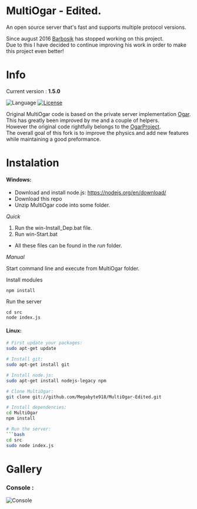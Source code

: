 # MultiOgar - Edited.

An open source server that's fast and supports multiple protocol versions.

Since august 2016 [Barbosik](https://github.com/Barbosik) has stopped working on this project. 
<br>Due to this I have decided to continue improving his work in order to make this project even better!



# Info 

Current version : **1.5.0**

![Language](https://img.shields.io/badge/language-node.js-yellow.svg)
[![License](https://img.shields.io/badge/license-APACHE2-blue.svg)](https://github.com/Barbosik/OgarMulti/blob/master/LICENSE.md)


Original MultiOgar code is based on the private server implementation [Ogar](https://github.com/OgarProject/Ogar).
<br>This has greatly been improved by me and a couple of helpers.
<br>However the original code rightfully belongs to the [OgarProject](https://github.com/OgarProject).
<br>The overall goal of this fork is to improve the physics and add new features while maintaining a good preformance.

# Instalation
#### Windows:
* Download and install node.js: https://nodejs.org/en/download/ 
* Download this repo
* Unzip MultiOgar code into some folder.

*Quick*

1. Run the win-Install_Dep.bat file.
2. Run win-Start.bat
* All these files can be found in the *run* folder.


*Manual*

Start command line and execute from MultiOgar folder.

Install modules

```batch
npm install
```

Run the server

```
cd src
node index.js
```

#### Linux:
```bash
# First update your packages:
sudo apt-get update

# Install git:
sudo apt-get install git

# Install node.js:
sudo apt-get install nodejs-legacy npm

# Clone MultiOgar:
git clone git://github.com/Megabyte918/MultiOgar-Edited.git

# Install dependencies:
cd MultiOgar
npm install

# Run the server:
```bash
cd src
sudo node index.js
```


# Gallery

### Console :

![Console](http://i.imgur.com/bS5ToRD.png)

